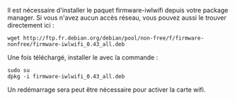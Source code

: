 Il est nécessaire d'installer le paquet firmware-iwlwifi depuis votre package manager.
Si vous n'avez aucun accès réseau, vous pouvez aussi le trouver directement ici :

    wget http://ftp.fr.debian.org/debian/pool/non-free/f/firmware-nonfree/firmware-iwlwifi_0.43_all.deb

Une fois téléchargé, installer le avec la commande :

    sudo su
    dpkg -i firmware-iwlwifi_0.43_all.deb

Un redémarrage sera peut être nécessaire pour activer la carte wifi.
